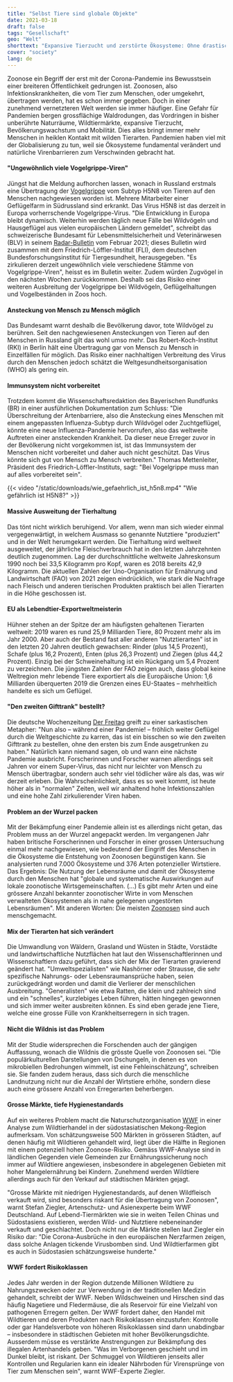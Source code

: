 ```yaml
---
title: "Selbst Tiere sind globale Objekte"
date: 2021-03-18
draft: false
tags: "Gesellschaft"
geo: "Welt"
shorttext: "Expansive Tierzucht und zerstörte Ökosysteme: Ohne drastisches Umsteuern werden Pandemien immer wahrscheinlicher."
cover: "society"
lang: de
---
```


Zoonose ein Begriff der erst mit der Corona-Pandemie ins Bewusstsein einer breiteren Öffentlichkeit gedrungen ist. Zoonosen, also Infektionskrankheiten, die vom Tier zum Menschen, oder umgekehrt, übertragen werden, hat es schon immer gegeben. Doch in einer zunehmend vernetzteren Welt werden sie immer häufiger. Eine Gefahr für Pandemien bergen grossflächige Waldrodungen, das Vordringen in bisher unberührte Naturräume, Wildtiermärkte, expansive Tierzucht, Bevölkerungswachstum und Mobilität. Dies alles bringt immer mehr Menschen in heiklen Kontakt mit wilden Tierarten. Pandemien haben viel mit der Globalisierung zu tun, weil sie Ökosysteme fundamental verändert und natürliche Virenbarrieren zum Verschwinden gebracht hat.

#### "Ungewöhnlich viele Vogelgrippe-Viren"

Jüngst hat die Meldung aufhorchen lassen, wonach in Russland erstmals eine Übertragung der [Vogelgrippe](https://www.who.int/csr/don/26-feb-2021-influenza-a-russian-federation/en/ "Human infection with avian influenza A H5N8 – the Russian Federation") vom Subtyp H5N8 von Tieren auf den Menschen nachgewiesen worden ist. Mehrere Mitarbeiter einer Geflügelfarm in Südrussland sind erkrankt. Das Virus H5N8 ist das derzeit in Europa vorherrschende Vogelgrippe-Virus. "Die Entwicklung in Europa bleibt dynamisch. Weiterhin werden täglich neue Fälle bei Wildvögeln und Hausgeflügel aus vielen europäischen Ländern gemeldet", schreibt das schweizerische Bundesamt für Lebensmittelsicherheit und Veterinärwesen (BLV) in seinem [Radar-Bulletin](https://www.destatis.de/DE/Themen/Laender-Regionen/Internationales/Thema/landwirtschaft-fischerei/tierhaltung-fleischkonsum/_inhalt.html "Globale Tierhaltung, Fleischproduktion und Fleischkonsum") vom Februar 2021; dieses Bulletin wird zusammen mit dem Friedrich-Löffler-Institut (FLI), dem deutschen Bundesforschungsinstitut für Tiergesundheit, herausgegeben. "Es zirkulieren derzeit ungewöhnlich viele verschiedene Stämme von Vogelgrippe-Viren", heisst es im Bulletin weiter. Zudem würden Zugvögel in den nächsten Wochen zurückkommen. Deshalb sei das Risiko einer weiteren Ausbreitung der Vogelgrippe bei Wildvögeln, Geflügelhaltungen und Vogelbeständen in Zoos hoch.

#### Ansteckung von Mensch zu Mensch möglich

Das Bundesamt warnt deshalb die Bevölkerung davor, tote Wildvögel zu berühren. Seit den nachgewiesenen Ansteckungen von Tieren auf den Menschen in Russland gilt das wohl umso mehr. Das Robert-Koch-Institut (RKI) in Berlin hält eine Übertragung gar von Mensch zu Mensch in Einzelfällen für möglich. Das Risiko einer nachhaltigen Verbreitung des Virus durch den Menschen jedoch schätzt die Weltgesundheitsorganisation (WHO) als gering ein.

#### Immunsystem nicht vorbereitet

Trotzdem kommt die Wissenschaftsredaktion des Bayerischen Rundfunks (BR) in einer ausführlichen Dokumentation zum Schluss: "Die Überschreitung der Artenbarriere, also die Ansteckung eines Menschen mit einem angepassten Influenza-Subtyp durch Wildvögel oder Zuchtgeflügel, könnte eine neue Influenza-Pandemie hervorrufen, also das weltweite Auftreten einer ansteckenden Krankheit. Da dieser neue Erreger zuvor in der Bevölkerung nicht vorgekommen ist, ist das Immunsystem der Menschen nicht vorbereitet und daher auch nicht geschützt. Das Virus könnte sich gut von Mensch zu Mensch verbreiten." Thomas Mettenleiter, Präsident des Friedrich-Löffler-Instituts, sagt: "Bei Vogelgrippe muss man auf alles vorbereitet sein".

{{< video "/static/downloads/wie_gefaehrlich_ist_h5n8.mp4" "Wie gefährlich ist H5N8?" >}}

#### Massive Ausweitung der Tierhaltung

Das tönt nicht wirklich beruhigend. Vor allem, wenn man sich wieder einmal vergegenwärtigt, in welchem Ausmass so genannte Nutztiere "produziert" und in der Welt herumgekarrt werden. Die Tierhaltung wird weltweit ausgeweitet, der jährliche Fleischverbrauch hat in den letzten Jahrzehnten deutlich zugenommen. Lag der durchschnittliche weltweite Jahreskonsum 1990 noch bei 33,5 Kilogramm pro Kopf, waren es 2018 bereits 42,9 Kilogramm. Die aktuellen Zahlen der Uno-Organisation für Ernährung und Landwirtschaft (FAO) von 2021 zeigen eindrücklich, wie stark die Nachfrage nach Fleisch und anderen tierischen Produkten praktisch bei allen Tierarten in die Höhe geschossen ist.

#### EU als Lebendtier-Exportweltmeisterin

Hühner stehen an der Spitze der am häufigsten gehaltenen Tierarten weltweit: 2019 waren es rund 25,9 Milliarden Tiere, 80 Prozent mehr als im Jahr 2000. Aber auch der Bestand fast aller anderen "Nutztierarten" ist in den letzten 20 Jahren deutlich gewachsen: Rinder (plus 14,5 Prozent), Schafe (plus 16,2 Prozent), Enten (plus 26,3 Prozent) und Ziegen (plus 44,2 Prozent). Einzig bei der Schweinehaltung ist ein Rückgang um 5,4 Prozent zu verzeichnen. Die jüngsten Zahlen der FAO zeigen auch, dass global keine Weltregion mehr lebende Tiere exportiert als die Europäische Union: 1,6 Milliarden überquerten 2019 die Grenzen eines EU-Staates – mehrheitlich handelte es sich um Geflügel.

#### "Den zweiten Gifttrank" bestellt?

Die deutsche Wochenzeitung [Der Freitag](https://www.freitag.de/autoren/der-freitag/grenzen-zu-aber-nicht-fuer-tiertransporte "Grenzen zu? Aber nicht für Tiertransporte!") greift zu einer sarkastischen Metapher: "Nun also – während einer Pandemie! – fröhlich weiter Geflügel durch die Weltgeschichte zu karren, das ist ein bisschen so wie den zweiten Gifttrank zu bestellen, ohne den ersten bis zum Ende ausgetrunken zu haben." Natürlich kann niemand sagen, ob und wann eine nächste Pandemie ausbricht. Forscherinnen und Forscher warnen allerdings seit Jahren vor einem Super-Virus, das nicht nur leichter von Mensch zu Mensch übertragbar, sondern auch sehr viel tödlicher wäre als das, was wir derzeit erleben. Die Wahrscheinlichkeit, dass es so weit kommt, ist heute höher als in "normalen" Zeiten, weil wir anhaltend hohe Infektionszahlen und eine hohe Zahl zirkulierender Viren haben.

#### Problem an der Wurzel packen

Mit der Bekämpfung einer Pandemie allein ist es allerdings nicht getan, das Problem muss an der Wurzel angepackt werden. Im vergangenen Jahr haben britische Forscherinnen und Forscher in einer grossen Untersuchung einmal mehr nachgewiesen, wie bedeutend der Eingriff des Menschen in die Ökosysteme die Entstehung von Zoonosen begünstigen kann. Sie analysierten rund 7.000 Ökosysteme und 376 Arten potenzieller Wirtstiere. Das Ergebnis: Die Nutzung der Lebensräume und damit der Ökosysteme durch den Menschen hat "globale und systematische Auswirkungen auf lokale zoonotische Wirtsgemeinschaften. (...) Es gibt mehr Arten und eine grössere Anzahl bekannter zoonotischer Wirte in vom Menschen verwalteten Ökosystemen als in nahe gelegenen ungestörten Lebensräumen". Mit anderen Worten: Die meisten [Zoonosen](https://www.nature.com/articles/s41586-020-2562-8 "Zoonotic host diversity increases in human-dominated ecosystems") sind auch menschgemacht.

#### Mix der Tierarten hat sich verändert

Die Umwandlung von Wäldern, Grasland und Wüsten in Städte, Vorstädte und landwirtschaftliche Nutzflächen hat laut den Wissenschaftlerinnen und Wissenschaftlern dazu geführt, dass sich der Mix der Tierarten gravierend geändert hat. "Umweltspezialisten" wie Nashörner oder Strausse, die sehr spezifische Nahrungs- oder Lebensraumansprüche haben, seien zurückgedrängt worden und damit die Verlierer der menschlichen Ausbreitung. "Generalisten" wie etwa Ratten, die klein und zahlreich sind und ein "schnelles", kurzlebiges Leben führen, hätten hingegen gewonnen und sich immer weiter ausbreiten können. Es sind eben gerade jene Tiere, welche eine grosse Fülle von Krankheitserregern in sich tragen.

#### Nicht die Wildnis ist das Problem

Mit der Studie widersprechen die Forschenden auch der gängigen Auffassung, wonach die Wildnis die grösste Quelle von Zoonosen sei. "Die populärkulturellen Darstellungen von Dschungeln, in denen es von mikrobiellen Bedrohungen wimmelt, ist eine Fehleinschätzung", schreiben sie. Sie fanden zudem heraus, dass sich durch die menschliche Landnutzung nicht nur die Anzahl der Wirtstiere erhöhe, sondern diese auch eine grössere Anzahl von Erregerarten beherbergen.

#### Grosse Märkte, tiefe Hygienestandards

Auf ein weiteres Problem macht die Naturschutzorganisation [WWF](https://www.wwf.de/2021/februar/artenschutz-ist-gesundheitsvorsorge "WWF-Statement zur Erklärung des WHO-Expertenteams in Wuhan: Illegaler Schmuggel idealer Nährboden für Virensprünge") in einer Analyse zum Wildtierhandel in der südostasiatischen Mekong-Region aufmerksam. Von schätzungsweise 500 Märkten in grösseren Städten, auf denen häufig mit Wildtieren gehandelt wird, liegt über die Hälfte in Regionen mit einem potenziell hohen Zoonose-Risiko. Gemäss WWF-Analyse sind in ländlichen Gegenden viele Gemeinden zur Ernährungssicherung noch immer auf Wildtiere angewiesen, insbesondere in abgelegenen Gebieten mit hoher Mangelernährung bei Kindern. Zunehmend werden Wildtiere allerdings auch für den Verkauf auf städtischen Märkten gejagt.

"Grosse Märkte mit niedrigen Hygienestandards, auf denen Wildfleisch verkauft wird, sind besonders riskant für die Übertragung von Zoonosen", warnt Stefan Ziegler, Artenschutz- und Asienexperte beim WWF Deutschland. Auf Lebend-Tiermärkten wie sie in weiten Teilen Chinas und Südostasiens existieren, werden Wild- und Nutztiere nebeneinander verkauft und geschlachtet. Doch nicht nur die Märkte stellen laut Ziegler ein Risiko dar: "Die Corona-Ausbrüche in den europäischen Nerzfarmen zeigen, dass solche Anlagen tickende Virusbomben sind. Und Wildtierfarmen gibt es auch in Südostasien schätzungsweise hunderte."

#### WWF fordert Risikoklassen

Jedes Jahr werden in der Region dutzende Millionen Wildtiere zu Nahrungszwecken oder zur Verwendung in der traditionellen Medizin gehandelt, schreibt der WWF. Neben Wildschweinen und Hirschen sind das häufig Nagetiere und Fledermäuse, die als Reservoir für eine Vielzahl von pathogenen Erregern gelten. Der WWF fordert daher, den Handel mit Wildtieren und deren Produkten nach Risikoklassen einzustufen: Kontrolle oder gar Handelsverbote von höheren Risikoklassen sind dann unabdingbar – insbesondere in städtischen Gebieten mit hoher Bevölkerungsdichte. Ausserdem müsse es verstärkte Anstrengungen zur Bekämpfung des illegalen Artenhandels geben. "Was im Verborgenen geschieht und im Dunkel bleibt, ist riskant. Der Schmuggel von Wildtieren jenseits aller Kontrollen und Regularien kann ein idealer Nährboden für Virensprünge von Tier zum Menschen sein", warnt WWF-Experte Ziegler.
